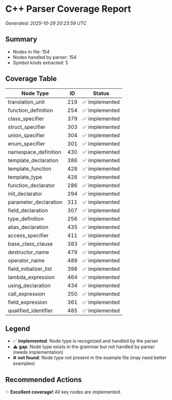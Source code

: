 # C++ Parser Coverage Report

*Generated: 2025-10-29 20:23:59 UTC*

## Summary
- Nodes in file: 154
- Nodes handled by parser: 154
- Symbol kinds extracted: 5

## Coverage Table

| Node Type | ID | Status |
|-----------|-----|--------|
| translation_unit | 219 | ✅ implemented |
| function_definition | 254 | ✅ implemented |
| class_specifier | 379 | ✅ implemented |
| struct_specifier | 303 | ✅ implemented |
| union_specifier | 304 | ✅ implemented |
| enum_specifier | 301 | ✅ implemented |
| namespace_definition | 430 | ✅ implemented |
| template_declaration | 386 | ✅ implemented |
| template_function | 428 | ✅ implemented |
| template_type | 426 | ✅ implemented |
| function_declarator | 286 | ✅ implemented |
| init_declarator | 294 | ✅ implemented |
| parameter_declaration | 311 | ✅ implemented |
| field_declaration | 307 | ✅ implemented |
| type_definition | 256 | ✅ implemented |
| alias_declaration | 435 | ✅ implemented |
| access_specifier | 411 | ✅ implemented |
| base_class_clause | 383 | ✅ implemented |
| destructor_name | 479 | ✅ implemented |
| operator_name | 489 | ✅ implemented |
| field_initializer_list | 398 | ✅ implemented |
| lambda_expression | 464 | ✅ implemented |
| using_declaration | 434 | ✅ implemented |
| call_expression | 350 | ✅ implemented |
| field_expression | 361 | ✅ implemented |
| qualified_identifier | 485 | ✅ implemented |

## Legend

- ✅ **implemented**: Node type is recognized and handled by the parser
- ⚠️ **gap**: Node type exists in the grammar but not handled by parser (needs implementation)
- ❌ **not found**: Node type not present in the example file (may need better examples)

## Recommended Actions

✨ **Excellent coverage!** All key nodes are implemented.
